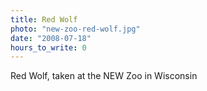 ```yaml
---
title: Red Wolf
photo: "new-zoo-red-wolf.jpg"
date: "2008-07-18"
hours_to_write: 0
---
```


Red Wolf, taken at the NEW Zoo in Wisconsin
